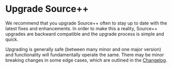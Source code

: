 # Upgrade Source++

We recommend that you upgrade Source++ often to stay up to date with the latest fixes and enhancements.
In order to make this a reality, Source++ upgrades are backward compatible and the upgrade process is simple and quick.

Upgrading is generally safe (between many minor and one major version) and functionality will fundamentally operate the same.
There may be minor breaking changes in some edge cases, which are outlined in the [Changelog](../../changelog).
